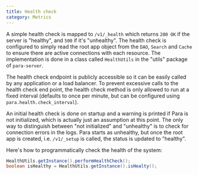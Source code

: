 ```yaml
---
title: Health check
category: Metrics
---
```


A simple health check is mapped to `/v1/_health` which returns `200 OK` if the server is
"healthy", and `500` if it's "unhealthy". The health check is configured to simply read the
root app object from the `DAO`, `Search` and `Cache` to ensure there are active connections with each resource.
The implementation is done in a class called `HealthUtils` in the "utils" package of `para-server`.

The health check endpoint is publicly accessible so it can be easily called by any application or a load balancer.
To prevent excessive calls to the health check end point, the health check method is only allowed to run at a fixed
interval (defaults to once per minute, but can be configured using `para.health.check_interval`).

An initial health check is done on startup and a warning is printed if Para is not initialized,
which is actually just an assumption at this point. The only way to distinguish between "not initialized" and
"unhealthy" is to check for connection errors in the logs. Para starts as unhealthy, but once the root app is created,
i.e. `/v1/_setup` is called, the status is updated to "healthy".

Here's how to programmatically check the health of the system:

```java
HealthUtils.getInstance().performHealthCheck();
boolean isHealthy = HealthUtils.getInstance().isHealty();
```